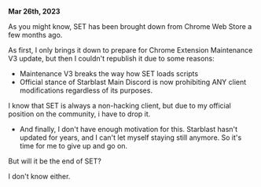 **Mar 26th, 2023**

As you might know, SET has been brought down from Chrome Web Store a few months ago.

As first, I only brings it down to prepare for Chrome Extension Maintenance V3 update, but then I couldn't republish it due to some reasons:
* Maintenance V3 breaks the way how SET loads scripts
* Official stance of Starblast Main Discord is now prohibiting ANY client modifications regardless of its purposes.

I know that SET is always a non-hacking client, but due to my official position on the community, i have to drop it.

* And finally, I don't have enough motivation for this. Starblast hasn't updated for years, and I can't let myself
staying still anymore. So it's time for me to give up and go on.

But will it be the end of SET?

I don't know either.
